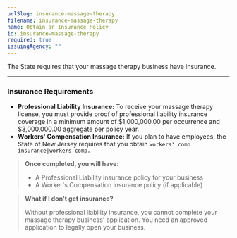 ```yaml
---
urlSlug: insurance-massage-therapy
filename: insurance-massage-therapy
name: Obtain an Insurance Policy
id: insurance-massage-therapy
required: true
issuingAgency: ""
---
```

The State requires that your massage therapy business have insurance.
- - -

### Insurance Requirements

* **Professional Liability Insurance:** To receive your massage therapy license, you must provide proof of professional liability insurance coverage in a minimum amount of $1,000,000.00 per occurrence and $3,000,000.00 aggregate per policy year. 
* **Workers' Compensation Insurance:** If you plan to have employees, the State of New Jersey requires that you obtain `workers' comp insurance|workers-comp.` 

> **Once completed, you will have:**
>
> * A Professional Liability insurance policy for your business
> * A Worker's Compensation insurance policy (if applicable)

>**What if I don't get insurance?**
>
>Without professional liability insurance, you cannot complete your massage therapy business' application. You need an approved application to legally open your business.